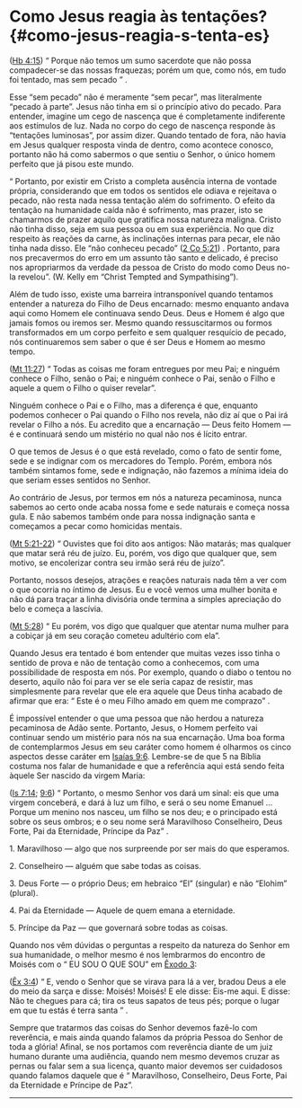 # Como Jesus reagia às tentações? {#como-jesus-reagia-s-tenta-es}

([Hb 4:15](http://bibliaonline.com.br/acf/hb/4/15)) “ Porque não temos um sumo sacerdote que não possa compadecer-se das nossas fraquezas; porém um que, como nós, em tudo foi tentado, mas sem pecado ” .

Esse “sem pecado” não é meramente “sem pecar”, mas literalmente “pecado à parte”. Jesus não tinha em si o princípio ativo do pecado. Para entender, imagine um cego de nascença que é completamente indiferente aos estímulos de luz. Nada no corpo do cego de nascença responde às “tentações luminosas”, por assim dizer. Quando tentado de fora, não havia em Jesus qualquer resposta vinda de dentro, como acontece conosco, portanto não há como sabermos o que sentiu o Senhor, o único homem perfeito que já pisou este mundo.

“ Portanto, por existir em Cristo a completa ausência interna de vontade própria, considerando que em todos os sentidos ele odiava e rejeitava o pecado, não resta nada nessa tentação além do sofrimento. O efeito da tentação na humanidade caída não é sofrimento, mas prazer, isto se chamarmos de prazer aquilo que gratifica nossa natureza maligna. Cristo não tinha disso, seja em sua pessoa ou em sua experiência. No que diz respeito às reações da carne, às inclinações internas para pecar, ele não tinha nada disso. Ele “não conheceu pecado” ([2 Co 5:21](http://bibliaonline.com.br/acf/2co/5/21)) . Portanto, para nos precavermos do erro em um assunto tão santo e delicado, é preciso nos apropriarmos da verdade da pessoa de Cristo do modo como Deus no-la revelou”. (W. Kelly em “Christ Tempted and Sympathising”).

Além de tudo isso, existe uma barreira intransponível quando tentamos entender a natureza do Filho de Deus encarnado: mesmo enquanto andava aqui como Homem ele continuava sendo Deus. Deus e Homem é algo que jamais fomos ou iremos ser. Mesmo quando ressuscitarmos ou formos transformados em um corpo perfeito e sem qualquer resquício de pecado, nós continuaremos sem saber o que é ser Deus e Homem ao mesmo tempo.

([Mt 11:27](http://bibliaonline.com.br/acf/mt/11/27)) “ Todas as coisas me foram entregues por meu Pai; e ninguém conhece o Filho, senão o Pai; e ninguém conhece o Pai, senão o Filho e aquele a quem o Filho o quiser revelar”.

Ninguém conhece o Pai e o Filho, mas a diferença é que, enquanto podemos conhecer o Pai quando o Filho nos revela, não diz aí que o Pai irá revelar o Filho a nós. Eu acredito que a encarnação — Deus feito Homem — é e continuará sendo um mistério no qual não nos é lícito entrar.

O que temos de Jesus é o que está revelado, como o fato de sentir fome, sede e se indignar com os mercadores do Templo. Porém, embora nós também sintamos fome, sede e indignação, não fazemos a mínima ideia do que seriam esses sentidos no Senhor.

Ao contrário de Jesus, por termos em nós a natureza pecaminosa, nunca sabemos ao certo onde acaba nossa fome e sede naturais e começa nossa gula. E não sabemos também onde para nossa indignação santa e começamos a pecar como homicidas mentais.

([Mt 5:21-22](http://bibliaonline.com.br/acf/mt/5/21-22)) “ Ouvistes que foi dito aos antigos: Não matarás; mas qualquer que matar será réu de juízo. Eu, porém, vos digo que qualquer que, sem motivo, se encolerizar contra seu irmão será réu de juízo”.

Portanto, nossos desejos, atrações e reações naturais nada têm a ver com o que ocorria no íntimo de Jesus. Eu e você vemos uma mulher bonita e não dá para traçar a linha divisória onde termina a simples apreciação do belo e começa a lascívia.

([Mt 5:28](http://bibliaonline.com.br/acf/mt/5/28)) “ Eu porém, vos digo que qualquer que atentar numa mulher para a cobiçar já em seu coração cometeu adultério com ela”.

Quando Jesus era tentado é bom entender que muitas vezes isso tinha o sentido de prova e não de tentação como a conhecemos, com uma possibilidade de resposta em nós. Por exemplo, quando o diabo o tentou no deserto, aquilo não foi para ver se ele seria capaz de resistir, mas simplesmente para revelar que ele era aquele que Deus tinha acabado de afirmar que era: “ Este é o meu Filho amado em quem me comprazo” .

É impossível entender o que uma pessoa que não herdou a natureza pecaminosa de Adão sente. Portanto, Jesus, o Homem perfeito vai continuar sendo um mistério para nós na sua encarnação. Uma boa forma de contemplarmos Jesus em seu caráter como homem é olharmos os cinco aspectos desse caráter em [Isaías 9:6](http://bibliaonline.com.br/acf/is/9/6). Lembre-se de que 5 na Bíblia costuma nos falar de humanidade e que a referência aqui está sendo feita àquele Ser nascido da virgem Maria:

([Is 7:14](http://bibliaonline.com.br/acf/is/7/14); [9:6](http://bibliaonline.com.br/acf/is/9/6)) “ Portanto, o mesmo Senhor vos dará um sinal: eis que uma virgem conceberá, e dará à luz um filho, e será o seu nome Emanuel ... Porque um menino nos nasceu, um filho se nos deu; e o principado está sobre os seus ombros; e o seu nome será Maravilhoso Conselheiro, Deus Forte, Pai da Eternidade, Príncipe da Paz” .

1\. Maravilhoso — algo que nos surpreende por ser mais do que esperamos.

2\. Conselheiro — alguém que sabe todas as coisas.

3\. Deus Forte — o próprio Deus; em hebraico “El” (singular) e não “Elohim” (plural).

4\. Pai da Eternidade — Aquele de quem emana a eternidade.

5\. Príncipe da Paz — que governará sobre todas as coisas.

Quando nos vêm dúvidas o perguntas a respeito da natureza do Senhor em sua humanidade, o melhor mesmo é nos lembrarmos do encontro de Moisés com o “ EU SOU O QUE SOU” em [Êxodo 3](http://bibliaonline.com.br/acf/ex/3):

([Êx 3:4](http://bibliaonline.com.br/acf/ex/3/4)) “ E, vendo o Senhor que se virava para lá a ver, bradou Deus a ele do meio da sarça e disse: Moisés! Moisés! E ele disse: Eis-me aqui. E disse: Não te chegues para cá; tira os teus sapatos de teus pés; porque o lugar em que tu estás é terra santa ” .

Sempre que tratarmos das coisas do Senhor devemos fazê-lo com reverência, e mais ainda quando falamos da própria Pessoa do Senhor de toda a glória! Afinal, se nos portamos com reverência diante de um juiz humano durante uma audiência, quando nem mesmo devemos cruzar as pernas ou falar sem a sua licença, quanto maior devemos ser cuidadosos quando falamos daquele que é “ Maravilhoso, Conselheiro, Deus Forte, Pai da Eternidade e Príncipe de Paz”.

*****